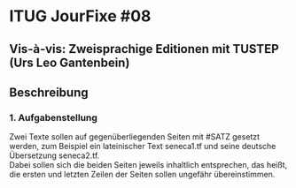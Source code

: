 # ITUG JourFixe #08
## Vis-à-vis: Zweisprachige Editionen mit TUSTEP (Urs Leo Gantenbein)

## Beschreibung
### 1. Aufgabenstellung  
Zwei Texte sollen auf gegenüberliegenden Seiten mit #SATZ gesetzt werden, zum Beispiel ein lateinischer Text seneca1.tf und seine deutsche Übersetzung seneca2.tf.  
Dabei sollen sich die beiden Seiten jeweils inhaltlich entsprechen, das heißt, die ersten und letzten Zeilen der Seiten sollen ungefähr übereinstimmen.


